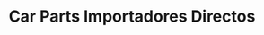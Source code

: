 ---
title: "Car Parts Importadores Directos"
url: /santiago/car-parts-importadores-directos/
shop: piezas de automóviles
---